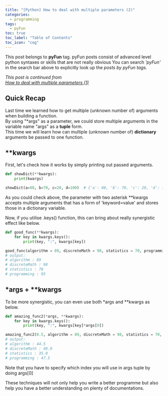 ```yaml
---
title: "[Python] How to deal with multiple parameters (2)"
categories:
  - programming
tags:
  - pyFun
toc: true
toc_label: "Table of Contents"
toc_icon: "cog"
---
```

This post belongs to **pyFun** tag. pyFun posts consist of 
advanced level python syntaxes or skills that are not really obvious
You can search *'pyFun'* in the search bar above to explicitly look up the *posts by pyFun tags*.  

*This post is continued from  
[How to deal with multiple parameters (1)](https://kimdanny.github.io/programming/python-multiple-args/)*  

## Quick Recap
Last time we learned how to get multiple (unknown number of) arguments when building a function.  
By using "\*args" as a parameter, we could store multiple arguments in the variable name "args" as a **tuple** form.  
This time we will learn how can multiple (unknown number of) **dictionary** arguments be passed to one function.  

## \**kwargs
First, let's check how it works by simply printing out passed arguments.
```python
def showDict(**kwargs):
    print(kwargs)

showDict(a=80, b=70, c=20, d=100)  # {'a': 80, 'b': 70, 'c': 20, 'd': 100}
```
As you could check above, the parameter with two asterisk \**kwargs accepts multiple arguments that has a form of
'keyword=value' and stores those in a dictionary variable.  

Now, if you utilise .keys() function, this can bring about really synergistic effect like below.

```python
def good_func(**kwargs):
    for key in kwargs.keys():
        print(key, ":", kwargs[key])

good_func(algorithm = 89, discreteMath = 98, statistics = 70, programming = 95)
# output:
# algorithm : 89
# discreteMath : 98
# statistics : 70
# programming : 95
```

## \*args + \**kwargs
To be more synergistic, you can even use both \*args and \**kwargs as below.  

```python
def amazing_func2(*args, **kwargs):
    for key in kwargs.keys():
        print(key, ":", kwargs[key]*args[0])

amazing_func2(0.5, algorithm = 89, discreteMath = 98, statistics = 70, programming = 95)
# output:
# algorithm : 44.5
# discreteMath : 49.0
# statistics : 35.0
# programming : 47.5
```
Note that you have to specify which index you will use in args tuple by doing args[0]  

These techniques will not only help you write a better programme but also help you have a better understanding on plenty of documentations.
